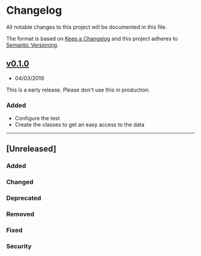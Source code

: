 # Changelog
All notable changes to this project will be documented in this file.

The format is based on [Keep a Changelog](http://keepachangelog.com/en/1.0.0/)
and this project adheres to [Semantic Versioning](http://semver.org/spec/v2.0.0.html).

## [v0.1.0](https://git.vptech.eu/viserion/core/products/platform/tools/platform-manager/tags/v0.2.0)
- 04/03/2019

This is a early release. Please don't use this in production.

### Added

* Configure the test
* Create the classes to get an easy access to the data

---

## [Unreleased]

### Added

### Changed

### Deprecated

### Removed

### Fixed

### Security
